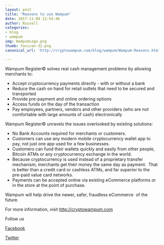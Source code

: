 ```yaml
---
layout: post
title: "Reasons to use Wampum"
date: 2017-11-08 12:54:46
author: Russell
categories:
- blog
- wampum
img: WampumLogo.png
thumb: favicon-32.png
canonical_url: 'http://cryptowampum.com/blog/wampum/Wampum-Reasons.html'

---
```



Wampum Register© solves real cash management problems by allowing merchants to:

*    Accept cryptocurrency payments directly - with or without a bank
*    Reduce the cash on hand for retail outlets that need to be secured and transported
*    Provide pre-payment and online ordering options
*    Access funds on the day of the transaction
*    Pay employees, partners, vendors and other providers (who are not comfortable with large amounts of cash) electronically

Wampum Register© unravels the issues overlooked by existing solutions:

-    No Bank Accounts required for merchants or customers.
-    Customers can use any modern mobile cryptocurrency wallet app to pay, not just one app used for a few businesses.
-    Customers can fund their wallets quickly and easily from other people, Bitcoin ATMs or any cryptocurrency exchange in the world.
-    Because cryptocurrency is used instead of a proprietary transfer mechanism, merchants get their money the same day as payment.  That is better than a credit card or cashless ATMs, and far superior to the pre-paid value card networks.
-    Payments can be accepted online via existing eCommerce platforms or in the store at the point of purchase.



Wampum will help drive the newer, safer, fraudless eCommerce  of the future.

For more information, visit http://cryptowampum.com

Follow us

[Facebook](https://www.facebook.com/cryptowampum/)

[Twitter](https://twitter.com/CryptoWampum)






[russell]: http://cryptowampum.com
